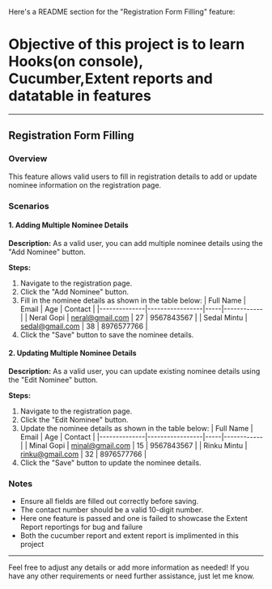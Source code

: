 Here's a README section for the "Registration Form Filling" feature:

# Objective of this project is to learn Hooks(on console), Cucumber,Extent reports and datatable in features
---

## Registration Form Filling

### Overview
This feature allows valid users to fill in registration details to add or update nominee information on the registration page.

### Scenarios

#### 1. Adding Multiple Nominee Details
**Description:** As a valid user, you can add multiple nominee details using the "Add Nominee" button.

**Steps:**
1. Navigate to the registration page.
2. Click the "Add Nominee" button.
3. Fill in the nominee details as shown in the table below:
    | Full Name    | Email           | Age | Contact    |
    |--------------|-----------------|-----|------------|
    | Neral Gopi   | neral@gmail.com | 27  | 9567843567 |
    | Sedal Mintu  | sedal@gmail.com | 38  | 8976577766 |
4. Click the "Save" button to save the nominee details.

#### 2. Updating Multiple Nominee Details
**Description:** As a valid user, you can update existing nominee details using the "Edit Nominee" button.

**Steps:**
1. Navigate to the registration page.
2. Click the "Edit Nominee" button.
3. Update the nominee details as shown in the table below:
    | Full Name    | Email           | Age | Contact    |
    |--------------|-----------------|-----|------------|
    | Minal Gopi   | minal@gmail.com | 15  | 9567843567 |
    | Rinku Mintu  | rinku@gmail.com | 32  | 8976577766 |
4. Click the "Save" button to update the nominee details.

### Notes
- Ensure all fields are filled out correctly before saving.
- The contact number should be a valid 10-digit number.
- Here one feature is passed and one is failed to showcase the Extent Report reportings for bug and failure
- Both the cucumber report and extent report is implimented in this project
  

---

Feel free to adjust any details or add more information as needed! If you have any other requirements or need further assistance, just let me know.
